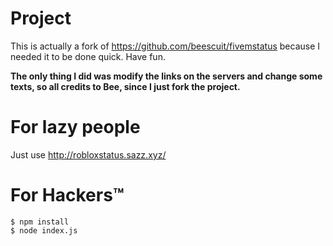 # Project
This is actually a fork of https://github.com/beescuit/fivemstatus because I needed it to be done quick. Have fun.

**The only thing I did was modify the links on the servers and change some texts, so all credits to Bee, since I just fork the project.**

For lazy people
======
Just use http://robloxstatus.sazz.xyz/

For Hackers™
======
```
$ npm install
$ node index.js
```
